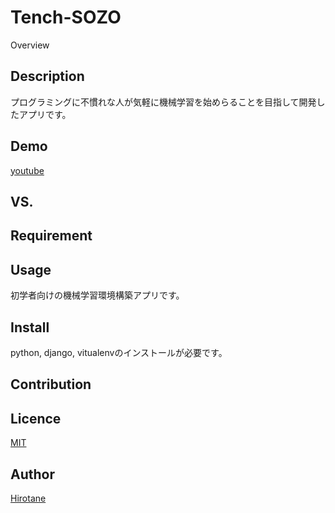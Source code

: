 Tench-SOZO
====

Overview

## Description
プログラミングに不慣れな人が気軽に機械学習を始めらることを目指して開発したアプリです。


## Demo
[youtube](https://www.youtube.com/watch?v=FyG9mAaG-e0&feature=youtu.be)

## VS.

## Requirement

## Usage
初学者向けの機械学習環境構築アプリです。

## Install
python, django, vitualenvのインストールが必要です。

## Contribution

## Licence

[MIT](https://github.com/tcnksm/tool/blob/master/LICENCE)

## Author

[Hirotane](https://github.com/Hirotane)
